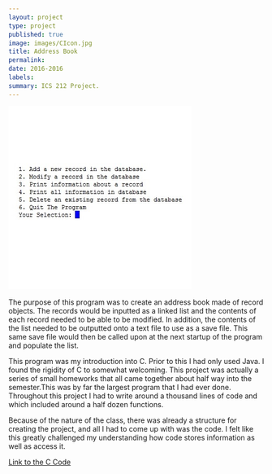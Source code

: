 ```yaml
---
layout: project
type: project
published: true
image: images/CIcon.jpg
title: Address Book
permalink: 
date: 2016-2016
labels:
summary: ICS 212 Project.
---
```


<img class="ui tiny right spaced image" src="../images/ICS212CP1.jpg">

The purpose of this program was to create an address book made of record objects. The records would be inputted as a linked list and the contents of each record needed to be able to be modified. In addition, the contents of the list needed to be outputted onto a text file to use as a save file. This same save file would then be called upon at the next startup of the program and populate the list. 

This program was my introduction into C. Prior to this I had only used Java. I found the rigidity of C to somewhat welcoming. This project was actually a series of small homeworks that all came together about half way into the semester.This was by far the largest program that I had ever done. Throughout this project I had to write around a thousand lines of code and which included around a half dozen functions. 

Because of the nature of the class, there was already a structure for creating the project, and all I had to come up with was the code. I felt like this greatly challenged my understanding how code stores information as well as access it. 

[Link to the C Code](https://github.com/kclemmer/ICS212Project1)
